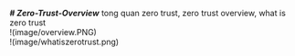 ***# Zero-Trust-Overview***
tong quan zero trust, zero trust overview, what is zero trust  
!(image/overview.PNG)  
!(image/whatiszerotrust.png)
